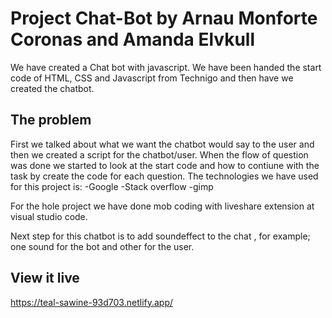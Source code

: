 # Project Chat-Bot by Arnau Monforte Coronas and Amanda Elvkull

We have created a Chat bot with javascript. We have been handed the start code of HTML, CSS and Javascript from Technigo and then have we created the chatbot. 

## The problem
First we talked about what we want the chatbot would say to the user and then we created a script for the chatbot/user. 
When the flow of question was done we started to look at the start code and how to contiune with the task by create the code for each question. 
The technologies we have used for this project is: 
-Google 
-Stack overflow
-gimp 

For the hole project we have done mob coding with liveshare extension at visual studio code. 


Next step for this chatbot is to add soundeffect to the chat , for example; one sound for the bot and other for the user. 


## View it live

https://teal-sawine-93d703.netlify.app/

